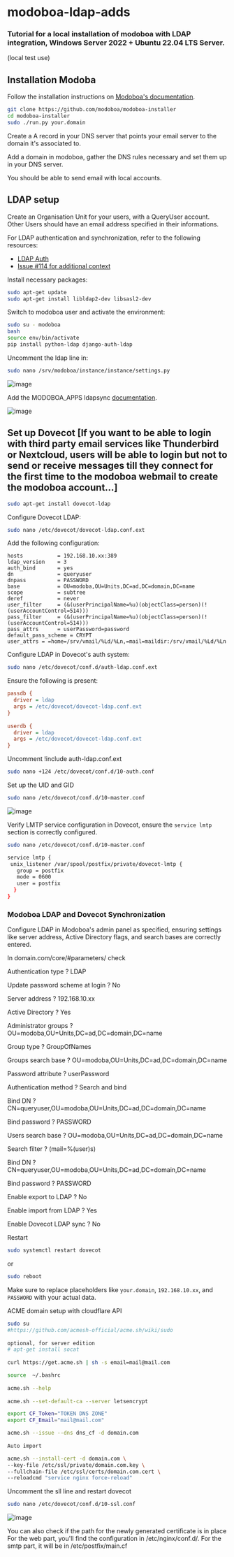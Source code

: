 # modoboa-ldap-adds
### Tutorial for a local installation of modoboa with LDAP integration, Windows Server 2022 + Ubuntu 22.04 LTS Server.

(local test use) 



## Installation Modoba
Follow the installation instructions on [Modoboa's documentation](https://modoboa.readthedocs.io/en/latest/installation.html).

```bash
git clone https://github.com/modoboa/modoboa-installer
cd modoboa-installer
sudo ./run.py your.domain
```

Create a A record in your DNS server that points your email server to the domain it's associated to.

Add a domain in modoboa, gather the DNS rules necessary and set them up in your DNS server.

You should be able to send email with local accounts.

## LDAP setup

Create an Organisation Unit for your users, with a QueryUser account. Other Users should have an email address specified in their informations.

For LDAP authentication and synchronization, refer to the following resources:
- [LDAP Auth](https://modoboa.readthedocs.io/en/latest/configuration.html#ldap-auth)
- [Issue #114 for additional context](https://github.com/modoboa/modoboa-installer/issues/114)

Install necessary packages:

```bash
sudo apt-get update
sudo apt-get install libldap2-dev libsasl2-dev
```

Switch to modoboa user and activate the environment:

```bash
sudo su - modoboa
bash
source env/bin/activate
pip install python-ldap django-auth-ldap
```

Uncomment the ldap line in:

```bash
sudo nano /srv/modoboa/instance/instance/settings.py
```

![image](https://github.com/EMRD95/modoboa-ldap-adds/assets/114953576/2d4d139b-6417-4d13-86dc-8759c786a0c3)

Add the MODOBOA_APPS ldapsync
[documentation](https://modoboa.readthedocs.io/en/latest/configuration.html#ldap-synchronization).

![image](https://github.com/EMRD95/modoboa-ldap-adds/assets/114953576/224840ca-6f27-4ce2-ab33-3bd1921bbb6b)

## Set up Dovecot [If you want to be able to login with third party email services like Thunderbird or Nextcloud, users will be able to login but not to send or receive messages till they connect for the first time to the modoboa webmail to create the modoboa account...]

```bash
sudo apt-get install dovecot-ldap
```

Configure Dovecot LDAP:

```bash
sudo nano /etc/dovecot/dovecot-ldap.conf.ext
```

Add the following configuration:

```
hosts           = 192.168.10.xx:389
ldap_version    = 3
auth_bind       = yes
dn              = queryuser
dnpass          = PASSWORD
base            = OU=modoba,OU=Units,DC=ad,DC=domain,DC=name
scope           = subtree
deref           = never
user_filter     = (&(userPrincipalName=%u)(objectClass=person)(!(userAccountControl=514)))
pass_filter     = (&(userPrincipalName=%u)(objectClass=person)(!(userAccountControl=514)))
pass_attrs      = userPassword=password
default_pass_scheme = CRYPT
user_attrs = =home=/srv/vmail/%Ld/%Ln,=mail=maildir:/srv/vmail/%Ld/%Ln
```

Configure LDAP in Dovecot's auth system:

```bash
sudo nano /etc/dovecot/conf.d/auth-ldap.conf.ext
```

Ensure the following is present:

```ini
passdb {
  driver = ldap
  args = /etc/dovecot/dovecot-ldap.conf.ext
}
 
userdb {
  driver = ldap
  args = /etc/dovecot/dovecot-ldap.conf.ext
}
```


Uncomment !include auth-ldap.conf.ext
```bash
sudo nano +124 /etc/dovecot/conf.d/10-auth.conf
```

Set up the UID and GID
```bash
sudo nano /etc/dovecot/conf.d/10-master.conf
```
![image](https://github.com/EMRD95/modoboa-ldap-adds/assets/114953576/b5f15324-bc0e-47ed-8652-21fa2b200323)


Verify LMTP service configuration in Dovecot, ensure the `service lmtp` section is correctly configured.

```bash
sudo nano /etc/dovecot/conf.d/10-master.conf
```

```bash
service lmtp {
 unix_listener /var/spool/postfix/private/dovecot-lmtp {
   group = postfix
   mode = 0600
   user = postfix
  }
}
```


### Modoboa LDAP and Dovecot Synchronization

Configure LDAP in Modoboa's admin panel as specified, ensuring settings like server address, Active Directory flags, and search bases are correctly entered.


In domain.com/core/#parameters/ check 

Authentication type ? LDAP

Update password scheme at login ? No

Server address ? 192.168.10.xx

Active Directory ? Yes

Administrator groups ? OU=modoba,OU=Units,DC=ad,DC=domain,DC=name

Group type ? GroupOfNames

Groups search base ? OU=modoba,OU=Units,DC=ad,DC=domain,DC=name

Password attribute ? userPassword

Authentication method ? Search and bind

Bind DN ? CN=queryuser,OU=modoba,OU=Units,DC=ad,DC=domain,DC=name

Bind password ? PASSWORD

Users search base ? OU=modoba,OU=Units,DC=ad,DC=domain,DC=name

Search filter ? (mail=%(user)s)

Bind DN ? CN=queryuser,OU=modoba,OU=Units,DC=ad,DC=domain,DC=name

Bind password ? PASSWORD

Enable export to LDAP ? No

Enable import from LDAP ? Yes

Enable Dovecot LDAP sync ? No


Restart
```bash
sudo systemctl restart dovecot
```

or

```bash
sudo reboot
```

Make sure to replace placeholders like `your.domain`, `192.168.10.xx`, and `PASSWORD` with your actual data.

ACME domain setup with cloudflare API
```bash
sudo su
#https://github.com/acmesh-official/acme.sh/wiki/sudo
 
optional, for server edition
# apt-get install socat
 
curl https://get.acme.sh | sh -s email=mail@mail.com

source  ~/.bashrc
 
acme.sh --help
 
acme.sh --set-default-ca --server letsencrypt

export CF_Token="TOKEN DNS ZONE"
export CF_Email="mail@mail.com"

acme.sh --issue --dns dns_cf -d domain.com
 
Auto import

acme.sh --install-cert -d domain.com \
--key-file /etc/ssl/private/domain.com.key \
--fullchain-file /etc/ssl/certs/domain.com.cert \
--reloadcmd "service nginx force-reload"

```
Uncomment the sll line and restart dovecot
```bash
sudo nano /etc/dovecot/conf.d/10-ssl.conf
```
![image](https://github.com/EMRD95/modoboa-ldap-adds/assets/114953576/398c7242-e203-488f-85c2-ff4bc78fa160)


You can also check if the path for the newly generated certificate is in place
For the web part, you'll find the configuration in /etc/nginx/conf.d/.
For the smtp part, it will be in /etc/postfix/main.cf



